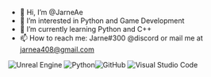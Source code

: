 - 👋 Hi, I’m @JarneAe
- 👀 I’m interested in Python and Game Development
- 🌱 I’m currently learning Python and C++
- 📫 How to reach me: Jarne#300 @discord or mail me at jarnea408@gmail.com

![Unreal Engine](https://img.shields.io/badge/unrealengine-%23313131.svg?style=for-the-badge&logo=unrealengine&logoColor=white) ![Python](https://img.shields.io/badge/python-3670A0?style=for-the-badge&logo=python&logoColor=ffdd54)![GitHub](https://img.shields.io/badge/github-%23121011.svg?style=for-the-badge&logo=github&logoColor=white) ![Visual Studio Code](https://img.shields.io/badge/Visual%20Studio%20Code-0078d7.svg?style=for-the-badge&logo=visual-studio-code&logoColor=white)
